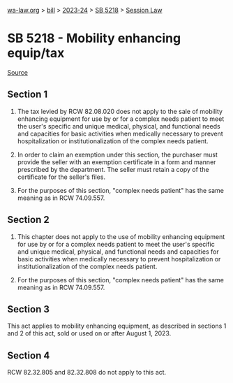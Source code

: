 [wa-law.org](/) > [bill](/bill/) > [2023-24](/bill/2023-24/) > [SB 5218](/bill/2023-24/sb/5218/) > [Session Law](/bill/2023-24/sb/5218/S.SL/)

# SB 5218 - Mobility enhancing equip/tax

[Source](http://lawfilesext.leg.wa.gov/biennium/2023-24/Pdf/Bills/Session%20Laws/Senate/5218-S.SL.pdf)

## Section 1
1. The tax levied by RCW 82.08.020 does not apply to the sale of mobility enhancing equipment for use by or for a complex needs patient to meet the user's specific and unique medical, physical, and functional needs and capacities for basic activities when medically necessary to prevent hospitalization or institutionalization of the complex needs patient.

2. In order to claim an exemption under this section, the purchaser must provide the seller with an exemption certificate in a form and manner prescribed by the department. The seller must retain a copy of the certificate for the seller's files.

3. For the purposes of this section, "complex needs patient" has the same meaning as in RCW 74.09.557.

## Section 2
1. This chapter does not apply to the use of mobility enhancing equipment for use by or for a complex needs patient to meet the user's specific and unique medical, physical, and functional needs and capacities for basic activities when medically necessary to prevent hospitalization or institutionalization of the complex needs patient.

2. For the purposes of this section, "complex needs patient" has the same meaning as in RCW 74.09.557.

## Section 3
This act applies to mobility enhancing equipment, as described in sections 1 and 2 of this act, sold or used on or after August 1, 2023.

## Section 4
RCW 82.32.805 and 82.32.808 do not apply to this act.
